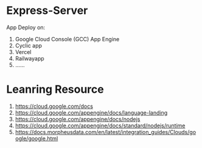 # Express-Server
App Deploy on:
<br>
1. Google Cloud Console (GCC) App Engine
2. Cyclic app
3. Vercel
4. Railwayapp
5. ......
# Leanring Resource
1. https://cloud.google.com/docs
2. https://cloud.google.com/appengine/docs/language-landing
3. https://cloud.google.com/appengine/docs/nodejs
4. https://cloud.google.com/appengine/docs/standard/nodejs/runtime
5. https://docs.morpheusdata.com/en/latest/integration_guides/Clouds/google/google.html
